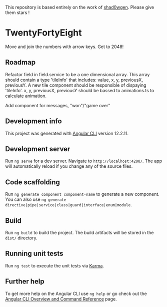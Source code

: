 This repository is based entirely on the work of [shad0wgen](https://github.com/shad0wgen/2048). Please give them stars !

# TwentyFortyEight

Move and join the numbers with arrow keys. Get to 2048!

## Roadmap

Refactor field in field.service to be a one dimensional array.
This array should contain a type 'tileInfo' that includes: value, x, y, previousX, previousY.
A new tile component should be responsible of dispaying 'tileInfo'.
x, y, previousX, previousY should be bassed to animations.ts to calculate animation.

Add component for messages, "won"/"game over"

## Development info

This project was generated with [Angular CLI](https://github.com/angular/angular-cli) version 12.2.11.

## Development server

Run `ng serve` for a dev server. Navigate to `http://localhost:4200/`. The app will automatically reload if you change any of the source files.

## Code scaffolding

Run `ng generate component component-name` to generate a new component. You can also use `ng generate directive|pipe|service|class|guard|interface|enum|module`.

## Build

Run `ng build` to build the project. The build artifacts will be stored in the `dist/` directory.

## Running unit tests

Run `ng test` to execute the unit tests via [Karma](https://karma-runner.github.io).

## Further help

To get more help on the Angular CLI use `ng help` or go check out the [Angular CLI Overview and Command Reference](https://angular.io/cli) page.
